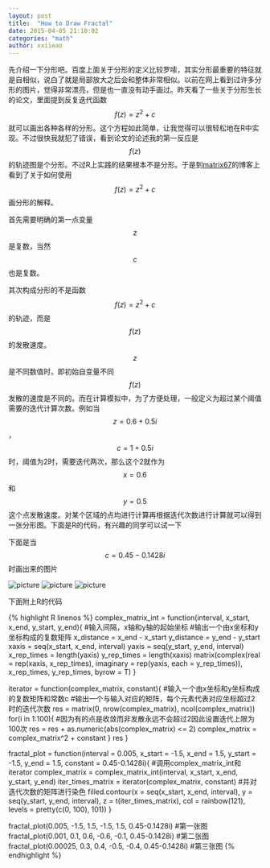 ```yaml
---
layout: post
title:  "How to Draw Fractal"
date: 2015-04-05 21:10:02
categories: "math"
author: xxiieao
---
```


先介绍一下分形吧。百度上面关于分形的定义比较罗嗦，其实分形最重要的特征就是自相似，说白了就是局部放大之后会和整体非常相似。以前在网上看到过许多分形的图片，觉得非常漂亮，但是也一直没有动手画过。昨天看了一些关于分形生长的论文，里面提到反复迭代函数$$f(z) = z^2 + c$$就可以画出各种各样的分形。这个方程如此简单，让我觉得可以很轻松地在R中实现。不过很快我就犯了错误，看到论文的论述我的第一反应是$$f(z)$$的轨迹图是个分形。不过R上实践的结果根本不是分形。于是到[matrix67](http://www.matrix67.com/blog/)的博客上看到了关于如何使用$$f(z) = z^2 + c$$画分形的解释。

首先需要明确的第一点变量$$z$$是复数，当然$$c$$也是复数。

其次构成分形的不是函数$$f(z) = z^2 + c$$的轨迹，而是$$f(z)$$的发散速度。$$z$$是不同数值时，即初始自变量不同$$f(z)$$发散的速度是不同的。而在计算模拟中，为了方便处理，一般定义为超过某个阈值需要的迭代计算次数。例如当$$z = 0.6 + 0.5i$$，$$c = 1 + 0.5i$$时，阈值为2时，需要迭代两次，那么这个2就作为$$x = 0.6 $$和$$ y =0.5$$这个点发散速度。对某个区域的点均进行计算再根据迭代次数进行计算就可以得到一张分形图。下面是R的代码，有兴趣的同学可以试一下

下面是当$$c = 0.45 - 0.1428i$$时画出来的图片

![picture](http://ww2.sinaimg.cn/mw690/6daafd01gw1exia8nn971j20ad09c74e.jpg)
![picture](http://ww1.sinaimg.cn/mw690/6daafd01gw1exia8o83rnj20ad09c3ym.jpg)
![picture](http://ww4.sinaimg.cn/mw690/6daafd01gw1exia8osu7cj20ad09caa5.jpg)

下面附上R的代码

{% highlight R linenos %}
complex_matrix_int = function(interval, x_start, x_end, y_start, y_end){
  #输入间隔，x轴和y轴的起始坐标
  #输出一个由x坐标和y坐标构成的复数矩阵
  x_distance = x_end - x_start
  y_distance = y_end - y_start
  xaxis = seq(x_start, x_end, interval)
  yaxis = seq(y_start, y_end, interval)
  x_rep_times = length(yaxis)
  y_rep_times = length(xaxis)
  matrix(complex(real = rep(xaxis, x_rep_times),
                 imaginary = rep(yaxis, each = y_rep_times)),
                 x_rep_times, y_rep_times, byrow = T)
}

iterator = function(complex_matrix, constant){
  #输入一个由x坐标和y坐标构成的复数矩阵和常数c
  #输出一个与输入对应的矩阵，每个元素代表对应坐标超过2时的迭代次数
  res = matrix(0, nrow(complex_matrix), ncol(complex_matrix))
  for(i in 1:100){ #因为有的点是收敛而非发散永远不会超过2因此设置迭代上限为100次
    res = res + as.numeric(abs(complex_matrix) <= 2)
    complex_matrix = complex_matrix^2 + constant
  }
  res
}

fractal_plot = function(interval = 0.005,
                        x_start = -1.5, x_end = 1.5,
                        y_start = -1.5, y_end = 1.5,
                        constant = 0.45-0.1428i){
  #调用complex_matrix_int和iterator
  complex_matrix = complex_matrix_int(interval, x_start, x_end, y_start, y_end)
  iter_times_matrix = iterator(complex_matrix, constant)
  #并对迭代次数的矩阵进行染色
  filled.contour(x = seq(x_start, x_end, interval),
                 y = seq(y_start, y_end, interval),
                 z = t(iter_times_matrix),
                 col = rainbow(121),
                 levels = pretty(c(0, 100), 101))
}

fractal_plot(0.005, -1.5, 1.5, -1.5, 1.5, 0.45-0.1428i) #第一张图
fractal_plot(0.001, 0.1, 0.6, -0.6, -0.1, 0.45-0.1428i) #第二张图
fractal_plot(0.00025, 0.3, 0.4, -0.5, -0.4, 0.45-0.1428i) #第三张图
{% endhighlight %}